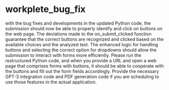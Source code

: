 # workplete_bug_fix
with the bug fixes and developments in the updated Python code,
the submission should now be able to properly identify and click on buttons on the web page. 
The deviations made to the on_submit_clicked function guarantee that the correct buttons are recognized and clicked based on the available choices and the analyzed text. 
The enhanced logic for handling buttons and selecting the correct option for dropdowns should allow the submission to interact with forms more efficiently.
Please run the restructured Python code, and when you provide a URL and open a web page that comprises forms with buttons, 
it should be able to cooperate with the buttons and fill out the form fields accordingly.
Provide the necessary GPT-3 integration code and PDF generation code if you are scheduling to use those features in the actual application.
